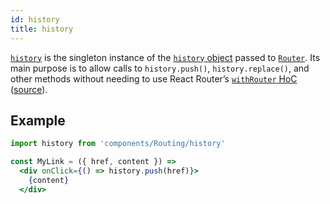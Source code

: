 ```yaml
---
id: history
title: history
---
```


[`history`](/src/components/Routing/history.js) is the singleton instance of the [`history` object](https://reacttraining.com/react-router/web/api/history) passed to [`Router`](/src/components/Routing/Router/index.js). Its main purpose is to allow calls to `history.push()`, `history.replace()`, and other methods without needing to use React Router’s [`withRouter` HoC](https://reacttraining.com/react-router/web/api/withRouter) ([source](https://github.com/ReactTraining/react-router/issues/5237#issuecomment-308245424)).

## Example

```jsx
import history from 'components/Routing/history'

const MyLink = ({ href, content }) =>
  <div onClick={() => history.push(href)}>
    {content}
  </div>
```
